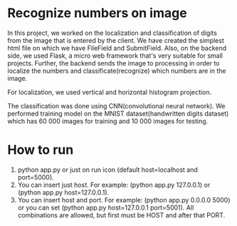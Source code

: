 # Recognize numbers on image

In this project, we worked on the localization and classification of digits from the image that is entered by the client. We have created the simplest html file on which we have FileField and SubmitField. Also, on the backend side, we used Flask, a micro web framework that's very suitable for small projects. Further, the backend sends the image to processing in order to localize the numbers and classificate(recognize) which numbers are in the image.

For localization, we used vertical and horizontal histogram projection.

The classification was done using CNN(convolutional neural network). We performed training model on the MNIST dataset(handwritten digits dataset) which has 60 000 images for training and 10 000 images for testing.

# How to run

1. python app.py or just on run icon (default host=localhost and port=5000).
2. You can insert just host.
    For example: (python app.py 127.0.0.1) or (python app.py host=127.0.0.1).
3. You can insert host and port.
    For example: (python app.py 0.0.0.0 5000) or you can set (python app.py host=127.0.0.1 port=5001). All combinations are allowed, but first must be HOST and after that PORT. 